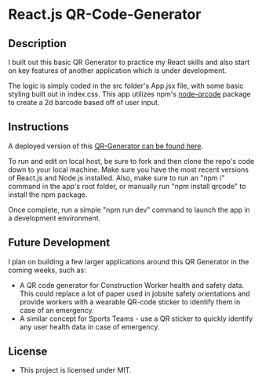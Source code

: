 # React.js QR-Code-Generator

## Description
I built out this basic QR Generator to practice my React skills and also start on key features of another application which is under development. 

The logic is simply coded in the src folder's App.jsx file, with some basic styling built out in index.css.  This app utilizes npm's [node-qrcode](https://www.npmjs.com/package/qrcode) package to create a 2d barcode based off of user input.

## Instructions
A deployed version of this [QR-Generator can be found here](https://samlarson94.github.io/QR-Code-Generator/).

To run and edit on local host, be sure to fork and then clone the repo's code down to your local machine.  Make sure you have the most recent versions of React.js and Node.js installed.  Also, make sure to run an "npm i" command in the app's root folder, or manually run "npm install qrcode" to install the npm package.

Once complete, run a simple "npm run dev" command to launch the app in a development environment.

## Future Development
I plan on building a few larger applications around this QR Generator in the coming weeks, such as:
- A QR code generator for Construction Worker health and safety data. This could replace a lot of paper used in jobsite safety orientations and provide workers with a wearable QR-code sticker to identify them in case of an emergency.
- A similar concept for Sports Teams - use a QR sticker to quickly identify any user health data in case of emergency.

## License
- This project is licensed under MIT.